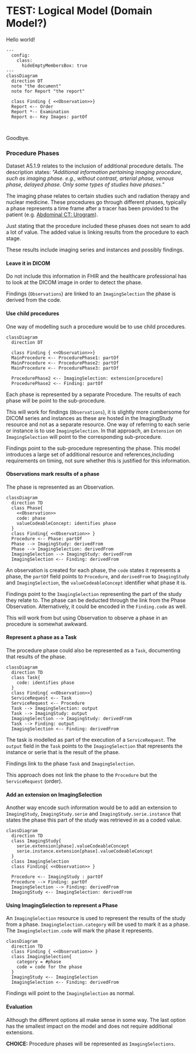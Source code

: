 
# TEST: Logical Model (Domain Model?)

Hello world!

```mermaid
---
  config:
    class:
      hideEmptyMembersBox: true
---
classDiagram
  direction DT
  note "the document"
  note for Report "the report"

  class Finding { <<Observation>>}
  Report <-- Order
  Report *-- Examination
  Report o-- Key Images: partOf
  
  
```
Goodbye.


### Procedure Phases

Dataset A5.1.9 relates to the inclusion of additional procedure details. The description states: _"Additional information pertaining imaging procedure, such as imaging phase. e.g., without contrast, arterial phase, venous phase, delayed phase. Only some types of studies have phases."_

The imaging phase relates to certain studies such and radiation therapy and nuclear medicine. These procedures go through different phases, typically a phase represents a time frame after a tracer has been provided to the patient (e.g. [Abdominal CT: Urogram](https://litfl.com/abdominal-ct-urogram/)).

Just stating that the procedure included these phases does not seam to add a lot of value. The added value is linking results from the procedure to each stage.

These results include imaging series and instances and possibly findings.

#### Leave it in DICOM

Do not include this information in FHIR and the healthcare professional has to look at the DICOM image in order to detect the phase.

Findings (`Observations`) are linked to an `ImagingSelection` the phase is derived from the code.

#### Use child procedures

One way of modelling such a procedure would be to use child procedures.

```mermaid
classDiagram
  direction DT

  class Finding { <<Observation>>}
  MainProcedure <-- ProcedurePhase1: partOf
  MainProcedure <-- ProcedurePhase2: partOf
  MainProcedure <-- ProcedurePhase3: partOf
  
  ProcedurePhase2 <-- ImagingSelection: extension[procedure]
  ProcedurePhase2 <-- Finding: partOf
```

Each phase is represented by a separate Procedure. The results of each phase will be point to the sub-procedure.

This will work for findings (`Observations`), it is slightly more cumbersome for DICOM series and instances as these are hosted in the ImagingStudy resource and not as a separate resource. One way of referring to each serie or instance is to use `ImagingSelection`. In that approach, an `Extension` on `ImagingSelection` will point to the corresponding sub-procedure.

Findings point to the sub-procedure representing the phase. This model introduces a large set of additional resource and references,including requirements on timing, not sure whether this is justified for this information.

#### Observations mark results of a phase

The phase is represented as an Observation.

```mermaid
classDiagram
  direction TD
  class Phase{
    <<Observation>>
    code: phase
    valueCodeableConcept: identifies phase
  }
  class Finding{ <<Observation>> }
  Procedure <-- Phase: partOf
  Phase --> ImagingStudy: derivedFrom
  Phase --> ImagingSelection: derivedFrom
  ImagingSelection --> ImagingStudy: derivedFrom
  ImagingSelection <-- Finding: derivedFrom
```

An observation is created for each phase, the `code` states it represents a phase, the `partOf` field points to `Procedure`, and `derivedFrom` to `ImagingStudy` and `ImagingSelection`, the `valueCodeableConcept` identifier what phase it is.

Findings point to the `ImagingSelection` representing the part of the study they relate to. The phase can be deducted through the link from the Phase Observation. Alternatively, it could be encoded in the `Finding.code` as well.

This will work from but using Observation to observe a phase in an procedure is somewhat awkward.

#### Represent a phase as a Task

The procedure phase could also be represented as a `Task`, documenting that results of the phase.

```mermaid
classDiagram
  direction TD
  class Task{
    code: identifies phase
  }
  class Finding{ <<Observation>>}
  ServiceRequest <-- Task
  ServiceRequest <-- Procedure
  Task --> ImagingSelection: output
  Task --> ImagingStudy: output
  ImagingSelection --> ImagingStudy: derivedFrom
  Task --> Finding: output
  ImagingSelection <-- Finding: derivedFrom
```

The task is modelled as part of the execution of a `ServiceRequest`. The `output` field in the `Task` points to the `ImagingSelection` that represents the instance or serie that is the result of the phase.

Findings link to the phase `Task` and `ImagingSelection`.

This approach does not link the phase to the `Procedure` but the `ServiceRequest` (order).

#### Add an extension on ImagingSelection

Another way encode such information would be to add an extension to `ImagingStudy`, `ImagingStudy.serie` and `ImagingStudy.serie.instance` that states the phase this part of the study was retrieved in as a coded value.

```mermaid
classDiagram
  direction TD
  class ImagingStudy{
    serie.extension[phase].valueCodeableConcept
    serie.instance.extension[phase].valueCodeableConcept
  }
  class ImagingSelection
  class Finding{ <<Observation>> }
  
  Procedure <-- ImagingStudy : partOf
  Procedure --> Finding: partOf
  ImagingSelection --> Finding: derivedFrom
  ImagingStudy <-- ImagingSelection: derivedFrom
```

#### Using ImagingSelection to represent a Phase

An `ImagingSelection` resource is used to represent the results of the study from a phase. `ImagingSelection.category` will be used to mark it as a phase. The `ImagingSelection.code` will mark the phase it represents.

```mermaid
classDiagram
  direction TD
  class Finding { <<Observation>> }
  class ImagingSelection{
    category = #phase
    code = code for the phase
  }
  ImagingStudy <-- ImagingSelection
  ImagingSelection <-- Finding: derivedFrom
```

Findings will point to the `ImagingSelection` as normal.

#### Evaluation

Although the different options all make sense in some way. The last option has the smallest impact on the model and does not require additional extensions.

**CHOICE:** Procedure phases will be represented as `ImagingSelections`.



